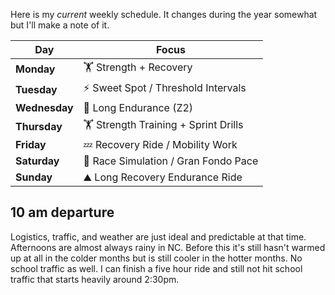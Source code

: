 Here is my *current* weekly schedule. It changes during the year somewhat but I'll make a note of it.

| Day           | Focus                                 |
| ------------- | ------------------------------------- |
| **Monday**    | 🏋️ Strength + Recovery               |
| **Tuesday**   | ⚡ Sweet Spot / Threshold Intervals    |
| **Wednesday** | 🚴 Long Endurance (Z2)                |
| **Thursday**  | 🏋️ Strength Training + Sprint Drills |
| **Friday**    | 💤 Recovery Ride / Mobility Work      |
| **Saturday**  | 🏁 Race Simulation / Gran Fondo Pace  |
| **Sunday**    | ⛰️ Long Recovery Endurance Ride       |
## 10 am departure

Logistics, traffic, and weather are just ideal and predictable at that time. Afternoons are almost always rainy in NC. Before this it's still hasn't warmed up at all in the colder months but is still cooler in the hotter months. No school traffic as well. I can finish a five hour ride and still not hit school traffic that starts heavily around 2:30pm.